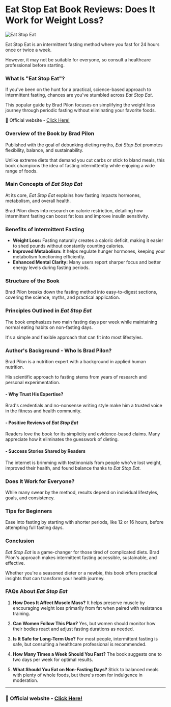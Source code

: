 # Eat Stop Eat Book Reviews: Does It Work for Weight Loss?
![Eat Stop Eat](https://clkbooks.com/affiliates/media/ad-logo-02.png)

Eat Stop Eat is an intermittent fasting method where you fast for 24 hours once or twice a week. 

However, it may not be suitable for everyone, so consult a healthcare professional before starting.

### What Is "Eat Stop Eat"?
If you've been on the hunt for a practical, science-based approach to intermittent fasting, chances are you've stumbled across *Eat Stop Eat*. 

This popular guide by Brad Pilon focuses on simplifying the weight loss journey through periodic fasting without eliminating your favorite foods.

 🔗 Official website - [Click Here!](https://ae0104t8mbf7n5o7dfvhxaj81x.hop.clickbank.net/)

### Overview of the Book by Brad Pilon
Published with the goal of debunking dieting myths, *Eat Stop Eat* promotes flexibility, balance, and sustainability. 

Unlike extreme diets that demand you cut carbs or stick to bland meals, this book champions the idea of fasting intermittently while enjoying a wide range of foods.

### Main Concepts of *Eat Stop Eat*
At its core, *Eat Stop Eat* explains how fasting impacts hormones, metabolism, and overall health. 

Brad Pilon dives into research on calorie restriction, detailing how intermittent fasting can boost fat loss and improve insulin sensitivity.

### Benefits of Intermittent Fasting

- **Weight Loss:** Fasting naturally creates a caloric deficit, making it easier to shed pounds without constantly counting calories.
- **Improved Metabolism:** It helps regulate hunger hormones, keeping your metabolism functioning efficiently.
- **Enhanced Mental Clarity:** Many users report sharper focus and better energy levels during fasting periods.

### Structure of the Book
Brad Pilon breaks down the fasting method into easy-to-digest sections, covering the science, myths, and practical application.

### Principles Outlined in *Eat Stop Eat*
The book emphasizes two main fasting days per week while maintaining normal eating habits on non-fasting days. 

It's a simple and flexible approach that can fit into most lifestyles.

### Author's Background - Who Is Brad Pilon?
Brad Pilon is a nutrition expert with a background in applied human nutrition. 

His scientific approach to fasting stems from years of research and personal experimentation.

#### - Why Trust His Expertise?
Brad's credentials and no-nonsense writing style make him a trusted voice in the fitness and health community.

#### - Positive Reviews of *Eat Stop Eat*
Readers love the book for its simplicity and evidence-based claims. Many appreciate how it eliminates the guesswork of dieting.

#### - Success Stories Shared by Readers
The internet is brimming with testimonials from people who've lost weight, improved their health, and found balance thanks to *Eat Stop Eat*.

### Does It Work for Everyone?
While many swear by the method, results depend on individual lifestyles, goals, and consistency.

### Tips for Beginners
Ease into fasting by starting with shorter periods, like 12 or 16 hours, before attempting full fasting days.

### Conclusion
*Eat Stop Eat* is a game-changer for those tired of complicated diets. Brad Pilon's approach makes intermittent fasting accessible, sustainable, and effective. 

Whether you're a seasoned dieter or a newbie, this book offers practical insights that can transform your health journey.

### FAQs About *Eat Stop Eat*

1. **How Does It Affect Muscle Mass?**
   It helps preserve muscle by encouraging weight loss primarily from fat when paired with resistance training.

2. **Can Women Follow This Plan?**
   Yes, but women should monitor how their bodies react and adjust fasting durations as needed.

3. **Is It Safe for Long-Term Use?**
   For most people, intermittent fasting is safe, but consulting a healthcare professional is recommended.

4. **How Many Times a Week Should You Fast?**
   The book suggests one to two days per week for optimal results.

5. **What Should You Eat on Non-Fasting Days?**
   Stick to balanced meals with plenty of whole foods, but there's room for indulgence in moderation.

---
### 🔗 Official website - [Click Here!](https://ae0104t8mbf7n5o7dfvhxaj81x.hop.clickbank.net/)